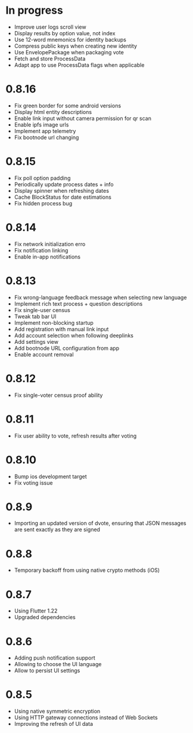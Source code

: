 # In progress
- Improve user logs scroll view
- Display results by option value, not index
- Use 12-word mnemonics for identity backups
- Compress public keys when creating new identity
- Use EnvelopePackage when packaging vote
- Fetch and store ProcessData
- Adapt app to use ProcessData flags when applicable

# 0.8.16
- Fix green border for some android versions
- Display html entity descriptions
- Enable link input without camera permission for qr scan
- Enable ipfs image urls
- Implement app telemetry
- Fix bootnode url changing

# 0.8.15
- Fix poll option padding
- Periodically update process dates + info
- Display spinner when refreshing dates
- Cache BlockStatus for date estimations
- Fix hidden process bug

# 0.8.14
- Fix network initialization erro
- Fix notification linking
- Enable in-app notifications

# 0.8.13

- Fix wrong-language feedback message when selecting new language
- Implement rich text process + question descriptions
- Fix single-user census
- Tweak tab bar UI
- Implement non-blocking startup
- Add registration with manual link input
- Add account selection when following deeplinks
- Add settings view
- Add bootnode URL configuration from app
- Enable account removal

# 0.8.12

- Fix single-voter census proof ability

# 0.8.11

- Fix user ability to vote, refresh results after voting
  
# 0.8.10

- Bump ios development target
- Fix voting issue

# 0.8.9

- Importing an updated version of dvote, ensuring that JSON messages are sent exactly as they are signed

# 0.8.8

- Temporary backoff from using native crypto methods (iOS)

# 0.8.7

- Using Flutter 1.22
- Upgraded dependencies

# 0.8.6

- Adding push notification support
- Allowing to choose the UI language
- Allow to persist UI settings

# 0.8.5

- Using native symmetric encryption
- Using HTTP gateway connections instead of Web Sockets
- Improving the refresh of UI data

